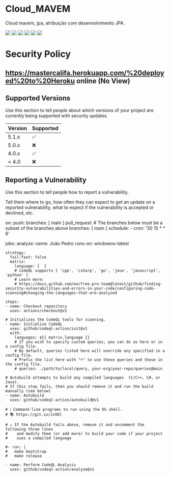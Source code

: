# Cloud_MAVEM
Cloud mavem, jpa, atribuição com desenvolvimento JPA. 

![](https://img.shields.io/github/stars/pandao/editor.md.svg) ![](https://img.shields.io/github/forks/pandao/editor.md.svg) ![](https://img.shields.io/github/tag/pandao/editor.md.svg) ![](https://img.shields.io/github/release/pandao/editor.md.svg) ![](https://img.shields.io/github/issues/pandao/editor.md.svg) ![](https://img.shields.io/bower/v/editor.md.svg)

# Security Policy


## https://mastercalifa.herokuapp.com/%20deployed%20to%20Heroku online (No View)


## Supported Versions

Use this section to tell people about which versions of your project are
currently being supported with security updates.

| Version | Supported          |
| ------- | ------------------ |
| 5.1.x   | :white_check_mark: |
| 5.0.x   | :x:                |
| 4.0.x   | :white_check_mark: |
| < 4.0   | :x:                |

## Reporting a Vulnerability

Use this section to tell people how to report a vulnerability.

Tell them where to go, how often they can expect to get an update on a
reported vulnerability, what to expect if the vulnerability is accepted or
declined, etc.


on:
  push:
    branches: [ main ]
  pull_request:
    # The branches below must be a subset of the branches above
    branches: [ main ]
  schedule:
    - cron: '30 15 * * 6'

jobs:
  analyze:
    name: João Pedro 
    runs-on: windowns-latest

    strategy:
      fail-fast: false
      matrix:
        language: [  ]
        # CodeQL supports [ 'cpp', 'csharp', 'go', 'java', 'javascript', 'python' ]
        # Learn more:
        # https://docs.github.com/en/free-pro-team@latest/github/finding-security-vulnerabilities-and-errors-in-your-code/configuring-code-scanning#changing-the-languages-that-are-analyzed

    steps:
    - name: Checkout repository
      uses: actions/checkout@v2

    # Initializes the CodeQL tools for scanning.
    - name: Initialize CodeQL
      uses: github/codeql-action/init@v1
      with:
        languages: ${{ matrix.language }}
        # If you wish to specify custom queries, you can do so here or in a config file.
        # By default, queries listed here will override any specified in a config file.
        # Prefix the list here with "+" to use these queries and those in the config file.
        # queries: ./path/to/local/query, your-org/your-repo/queries@main

    # Autobuild attempts to build any compiled languages  (C/C++, C#, or Java).
    # If this step fails, then you should remove it and run the build manually (see below)
    - name: Autobuild
      uses: github/codeql-action/autobuild@v1

    # ℹ️ Command-line programs to run using the OS shell.
    # 📚 https://git.io/JvXDl

    # ✏️ If the Autobuild fails above, remove it and uncomment the following three lines
    #    and modify them (or add more) to build your code if your project
    #    uses a compiled language

    #- run: |
    #   make bootstrap
    #   make release

    - name: Perform CodeQL Analysis
      uses: github/codeql-action/analyze@v1


